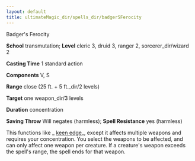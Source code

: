 ```yaml
---
layout: default
title: ultimateMagic_dir/spells_dir/badgerSFerocity
---
```

Badger's Ferocity

**School** transmutation; **Level** cleric 3, druid 3, ranger 2, sorcerer_dir/wizard 2

**Casting Time** 1 standard action

**Components** V, S

**Range** close (25 ft. + 5 ft._dir/2 levels)

**Target** one weapon_dir/3 levels

**Duration** concentration

**Saving Throw** Will negates (harmless); **Spell Resistance** yes (harmless)

This functions like _ [keen edge](spells_dir/keenEdge#_keen-edge)_, except it affects multiple weapons and requires your concentration. You select the weapons to be affected, and can only affect one weapon per creature. If a creature's weapon exceeds the spell's range, the spell ends for that weapon.

